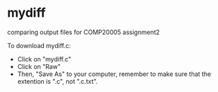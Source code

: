 # mydiff
comparing output files for COMP20005 assignment2 

To download mydiff.c:
  - Click on   "mydiff.c"
  - Click on   "Raw"
  - Then, "Save As" to your computer, remember to make sure that the extention is ".c", not ".c.txt".

